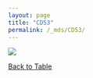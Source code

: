```yaml
---
layout: page
title: "CD53"
permalink: /_mds/CD53/
---
```


![](../../algns0/5HSAA019893_aln_report.png?raw=true)

[Back to Table](../../display)